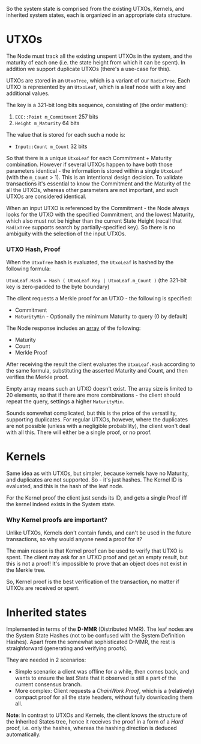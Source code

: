 So the system state is comprised from the existing UTXOs, Kernels, and inherited system states, each is organized in an appropriate data structure.

# UTXOs

The Node must track all the existing unspent UTXOs in the system, and the maturity of each one (i.e. the state height from which it can be spent). In addition we support duplicate UTXOs (there's a use-case for this).

UTXOs are stored in an `UtxoTree`, which is a variant of our `RadixTree`. Each UTXO is represented by an `UtxoLeaf`, which is a leaf node with a key and additional values.

The key is a 321-bit long bits sequence, consisting of (the order matters):
1. `ECC::Point m_Commitment` 257 bits
1. `Height m_Maturity` 64 bits

The value that is stored for each such a node is:
 * `Input::Count m_Count` 32 bits

So that there is a unique `UtxoLeaf` for each Commitment + Maturity combination. However if several UTXOs happen to have both those parameters identical - the information is stored within a single `UtxoLeaf` (with the `m_Count` > 1). This is an intentional design decision. To validate transactions it's essential to know the Commitment and the Maturity of the all the UTXOs, whereas other parameters are not important, and such UTXOs are considered identical.

When an input UTXO is referenced by the Commitment - the Node always looks for the UTXO with the specified Commitment, and the lowest Maturity, which also must not be higher than the current State Height (recall that `RadixTree` supports search by partially-specified key). So there is no ambiguity with the selection of the input UTXOs.

### UTXO Hash, Proof

When the `UtxoTree` hash is evaluated, the `UtxoLeaf` is hashed by the following formula:

`UtxoLeaf.Hash = Hash ( UtxoLeaf.Key | UtxoLeaf.m_Count )` (the 321-bit key is zero-padded to the byte boundary)

The client requests a Merkle proof for an UTXO - the following is specified:
* Commitment
* `MaturityMin` - Optionally the minimum Maturity to query (0 by default)

The Node response includes an <u>array</u> of the following:
* Maturity
* Count
* Merkle Proof

After receiving the result the client evaluates the `UtxoLeaf.Hash` according to the same formula, substituting the asserted Maturity and Count, and then verifies the Merkle proof.

Empty array means such an UTXO doesn't exist. The array size is limited to 20 elements, so that if there are more combinations - the client should repeat the query, settings a higher `MaturityMin`.

Sounds somewhat complicated, but this is the price of the versatility, supporting duplicates. For regular UTXOs, however, where the duplicates are not possible (unless with a negligible probability), the client won't deal with all this. There will either be a single proof, or no proof.

# Kernels

Same idea as with UTXOs, but simpler, because kernels have no Maturity, and duplicates are not supported. So - it's just hashes. The Kernel ID is evaluated, and this is the hash of the leaf node.

For the Kernel proof the client just sends its ID, and gets a single Proof iff the kernel indeed exists in the System state.

### Why Kernel proofs are important?

Unlike UTXOs, Kernels don't contain funds, and can't be used in the future transactions, so why would anyone need a proof for it?

The main reason is that Kernel proof can be used to verify that UTXO is spent. The client may ask for an UTXO proof and get an empty result, but this is not a proof! It's impossible to prove that an object does not exist in the Merkle tree.

So, Kernel proof is the best verification of the transaction, no matter if UTXOs are received or spent.

# Inherited states

Implemented in terms of the **D-MMR** (Distributed MMR). The leaf nodes are the System State Hashes (not to be confused with the System Definition Hashes). Apart from the somewhat sophisticated D-MMR, the rest is straighforward (generating and verifying proofs).

They are needed in 2 scenarios:
* Simple scenario: a client was offline for a while, then comes back, and wants to ensure the last State that it observed is still a part of the current consensus branch.
* More complex: Client requests a _ChainWork Proof_, which is a (relatively) compact proof for all the state headers, without fully downloading them all.

**Note**: In contrast to UTXOs and Kernels, the client knows the structure of the Inherited States tree, hence it receives the proof in a form of a _Hard_ proof, i.e. only the hashes, whereas the hashing direction is deduced automatically.
